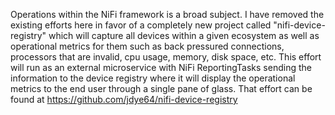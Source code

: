 Operations within the NiFi framework is a broad subject. I have removed the existing efforts here in favor of a completely new project called "nifi-device-registry"
which will capture all devices within a given ecosystem as well as operational metrics for them such as back pressured connections, processors that are invalid,
 cpu usage, memory, disk space, etc. This effort will run as an external microservice with NiFi ReportingTasks sending the information to the device registry
 where it will display the operational metrics to the end user through a single pane of glass. That effort can be found at https://github.com/jdye64/nifi-device-registry